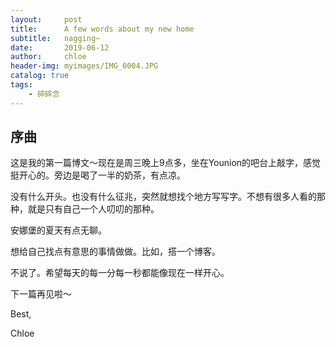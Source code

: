 ```yaml
---
layout:     post
title:      A few words about my new home
subtitle:   nagging~
date:       2019-06-12
author:     chloe
header-img: myimages/IMG_0004.JPG
catalog: true
tags:
    - 碎碎念
---
```


## 序曲

这是我的第一篇博文～现在是周三晚上9点多，坐在Younion的吧台上敲字，感觉挺开心的。旁边是喝了一半的奶茶，有点凉。

没有什么开头。也没有什么征兆，突然就想找个地方写写字。不想有很多人看的那种，就是只有自己一个人叨叨的那种。

安娜堡的夏天有点无聊。

想给自己找点有意思的事情做做。比如，搭一个博客。

不说了。希望每天的每一分每一秒都能像现在一样开心。

下一篇再见啦～

Best,

Chloe

